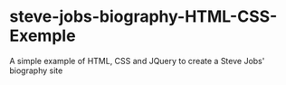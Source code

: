 # steve-jobs-biography-HTML-CSS-Exemple

A simple example of HTML, CSS and JQuery to create a Steve Jobs' biography site

